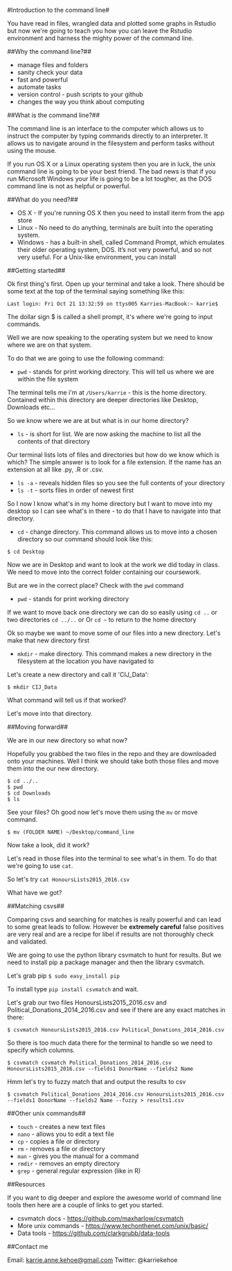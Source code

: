 #Introduction to the command line#

You have read in files, wrangled data and plotted some graphs in Rstudio but now we're going to teach you how you can leave the Rstudio environment and harness the mighty power of the command line. 

##Why the command line?##
* manage files and folders
* sanity check your data
* fast and powerful
* automate tasks
* version control - push scripts to your github
* changes the way you think about computing

##What is the command line?##

The command line is an interface to the computer which allows us to instruct the computer by typing commands directly to an interpreter. It allows us to navigate around in the filesystem and perform tasks without using the mouse.

If you run OS X or a Linux operating system then you are in luck, the unix command line is going to be your best friend. 
The bad news is that if you run Microsoft Windows your life is going to be a lot tougher, as the DOS command line is not as helpful or powerful.

##What do you need?##

* OS X - If you're running OS X then you need to install iterm from the app store
* Linux - No need to do anything, terminals are built into the operating system.
* Windows - has a built-in shell, called Command Prompt, which emulates their older operating system, DOS. It’s not very powerful, and so not very useful. For a Unix-like environment, you can install 

##Getting started##

Ok first thing's first. Open up your terminal and take a look. There should be some text at the top of the terminal saying something like this:

`Last login: Fri Oct 21 13:32:59 on ttys005
Karries-MacBook:~ karrie$`

The dollar sign $ is called a shell prompt, it's where we're going to input commands.

Well we are now speaking to the operating system but we need to know where we are on that system. 

To do that we are going to use the following command:
* `pwd` - stands for print working directory. This will tell us where we are within the file system

The terminal tells me i'm at `/Users/karrie` - this is the home directory. Contained within this directory are deeper directories like Desktop, Downloads etc...

So we know where we are at but what is in our home directory?
* `ls` - is short for list. We are now asking the machine to list all the contents of that directory

Our terminal lists lots of files and directories but how do we know which is which? The simple answer is to look for a file extension. If the name has an extension at all like .py, .R or .csv.

* `ls -a` - reveals hidden files so you see the full contents of your directory
* `ls -t` - sorts files in order of newest first

So I now I know what's in my home directory but I want to move into my desktop so I can see what's in there - to do that I have to navigate into that directory. 

* `cd` - change directory. This command allows us to move into a chosen directory so our command should look like this:

`$ cd Desktop`

Now we are in Desktop and want to look at the work we did today in class. We need to move into the correct folder containing our coursework. 

But are we in the correct place? Check with the `pwd` command

* `pwd` - stands for print working directory

If we want to move back one directory we can do so easily using `cd ..` or two directories `cd ../..` or Or `cd ~` to return to the home directory

Ok so maybe we want to move some of our files into a new directory. Let's make that new directory first

* `mkdir` - make directory. This command makes a new directory in the filesystem at the location you have navigated to

Let's create a new directory and call it 'CIJ_Data':

`$ mkdir CIJ_Data`

What command will tell us if that worked?

Let's move into that directory.

##Moving forward##

We are in our new directory so what now?

Hopefully you grabbed the two files in the repo and they are downloaded onto your machines. Well I think we should take both those files and move them into the our new directory. 

```
$ cd ../..
$ pwd
$ cd Downloads
$ ls
```
See your files? Oh good now let's move them using the `mv` or move command. 

`$ mv (FOLDER NAME) ~/Desktop/command_line`

Now take a look, did it work?

Let's read in those files into the terminal to see what's in them. To do that we're going to use `cat`.

So let's try `cat HonoursLists2015_2016.csv`

What have we got?

##Matching csvs##

Comparing csvs and searching for matches is really powerful and can lead to some great leads to follow. However be **extremely careful** false positives are very real and are a recipe for libel if results are not thoroughly check and validated. 

We are going to use the python library csvmatch to hunt for results. But we need to install pip a package manager and then the library csvmatch.

Let's grab pip `$ sudo easy_install pip` 

To install type `pip install csvmatch` and wait. 

Let's grab our two files HonoursLists2015_2016.csv and Political_Donations_2014_2016.csv and see if there are any exact matches in there:

`$ csvmatch HonoursLists2015_2016.csv Political_Donations_2014_2016.csv`

So there is too much data there for the terminal to handle so we need to specify which columns. 

`$ csvmatch csvmatch Political_Donations_2014_2016.csv HonoursLists2015_2016.csv --fields1 DonorName --fields2 Name`

Hmm let's try to fuzzy match that and output the results to csv

`$ csvmatch Political_Donations_2014_2016.csv HonoursLists2015_2016.csv --fields1 DonorName --fields2 Name --fuzzy > results1.csv`

##Other unix commands##
* `touch` - creates a new text files
* `nano` - allows you to edit a text file
* `cp` - copies a file or directory
* `rm` - removes a file or directory
* `man` - gives you the manual for a command
* `rmdir` - removes an empty directory
* `grep` - general regular expression (like in R)

##Resources

If you want to dig deeper and explore the awesome world of command line tools then here are a couple of links to get you started. 
* csvmatch docs - https://github.com/maxharlow/csvmatch
* More unix commands - https://www.techonthenet.com/unix/basic/
* Data tools - https://github.com/clarkgrubb/data-tools

##Contact me

Email: karrie.anne.kehoe@gmail.com
Twitter: @karriekehoe


##
